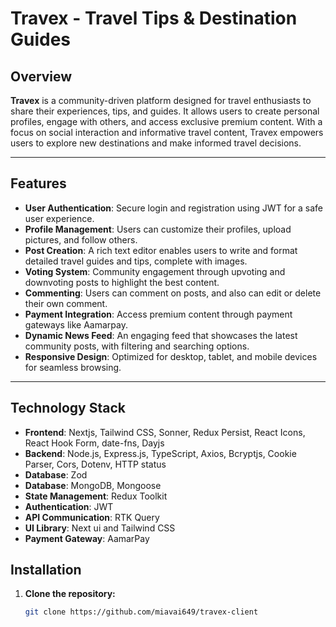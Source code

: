 # Travex - Travel Tips & Destination Guides

## Overview

**Travex** is a community-driven platform designed for travel enthusiasts to share their experiences, tips, and guides. It allows users to create personal profiles, engage with others, and access exclusive premium content. With a focus on social interaction and informative travel content, Travex empowers users to explore new destinations and make informed travel decisions.

---

## Features

- **User Authentication**: Secure login and registration using JWT for a safe user experience.
- **Profile Management**: Users can customize their profiles, upload pictures, and follow others.
- **Post Creation**: A rich text editor enables users to write and format detailed travel guides and tips, complete with images.
- **Voting System**: Community engagement through upvoting and downvoting posts to highlight the best content.
- **Commenting**: Users can comment on posts, and also can edit or delete their own comment.
- **Payment Integration**: Access premium content through payment gateways like Aamarpay.
- **Dynamic News Feed**: An engaging feed that showcases the latest community posts, with filtering and searching options.
- **Responsive Design**: Optimized for desktop, tablet, and mobile devices for seamless browsing.

---

## Technology Stack

- **Frontend**: Nextjs, Tailwind CSS, Sonner, Redux Persist, React Icons, React Hook Form, date-fns, Dayjs
- **Backend**: Node.js, Express.js, TypeScript, Axios, Bcryptjs, Cookie Parser, Cors, Dotenv, HTTP status
- **Database**: Zod
- **Database**: MongoDB, Mongoose
- **State Management**: Redux Toolkit
- **Authentication**: JWT
- **API Communication**: RTK Query
- **UI Library**: Next ui and Tailwind CSS
- **Payment Gateway**: AamarPay

## Installation

1. **Clone the repository:**

   ```bash
   git clone https://github.com/miavai649/travex-client
   ```
